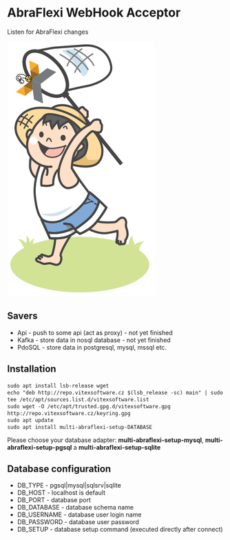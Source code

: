 AbraFlexi WebHook Acceptor
==========================

Listen for AbraFlexi changes


![Logo](package-logo.svg?raw=true)

Savers
------

 * Api    - push to some api (act as proxy) - not yet finished
 * Kafka  - store data in nosql database  - not yet finished
 * PdoSQL - store data in postgresql, mysql, mssql etc. 


Installation
------------

```shell
sudo apt install lsb-release wget
echo "deb http://repo.vitexsoftware.cz $(lsb_release -sc) main" | sudo tee /etc/apt/sources.list.d/vitexsoftware.list
sudo wget -O /etc/apt/trusted.gpg.d/vitexsoftware.gpg http://repo.vitexsoftware.cz/keyring.gpg
sudo apt update
sudo apt install multi-abraflexi-setup-DATABASE 
```

Please choose your database adapter: **multi-abraflexi-setup-mysql**, **multi-abraflexi-setup-pgsql** a **multi-abraflexi-setup-sqlite**


Database configuration
----------------------

 *   DB_TYPE     - pgsql|mysql|sqlsrv|sqlite
 *   DB_HOST     - localhost is default
 *   DB_PORT     - database port
 *   DB_DATABASE - database schema name
 *   DB_USERNAME - database user login name
 *   DB_PASSWORD - database user password
 *   DB_SETUP    - database setup command (executed directly after connect)

